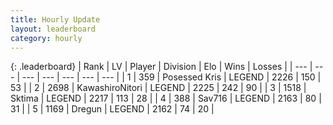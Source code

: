 ```yaml
---
title: Hourly Update
layout: leaderboard
category: hourly
---
```


{: .leaderboard}
| Rank | LV | Player | Division | Elo | Wins | Losses |
| --- | --- | --- | --- | --- | --- | --- |
| <span data-change="0">1</span> | 359 | <span title="ID: 402846">Posessed Kris</span> | LEGEND | <span data-change="0">2226</span> | <span data-change="0">150</span> | <span data-change="0">53</span> |
| <span data-change="0">2</span> | 2698 | <span title="ID: 164871">KawashiroNitori</span> | LEGEND | <span data-change="6">2225</span> | <span data-change="2">242</span> | <span data-change="0">90</span> |
| <span data-change="0">3</span> | 1518 | <span title="ID: 353063">Sktima</span> | LEGEND | <span data-change="0">2217</span> | <span data-change="0">113</span> | <span data-change="0">28</span> |
| <span data-change="0">4</span> | 388 | <span title="ID: 556277">Sav716</span> | LEGEND | <span data-change="0">2163</span> | <span data-change="0">80</span> | <span data-change="0">31</span> |
| <span data-change="0">5</span> | 1169 | <span title="ID: 337810">Dregun</span> | LEGEND | <span data-change="0">2162</span> | <span data-change="0">74</span> | <span data-change="0">20</span> |